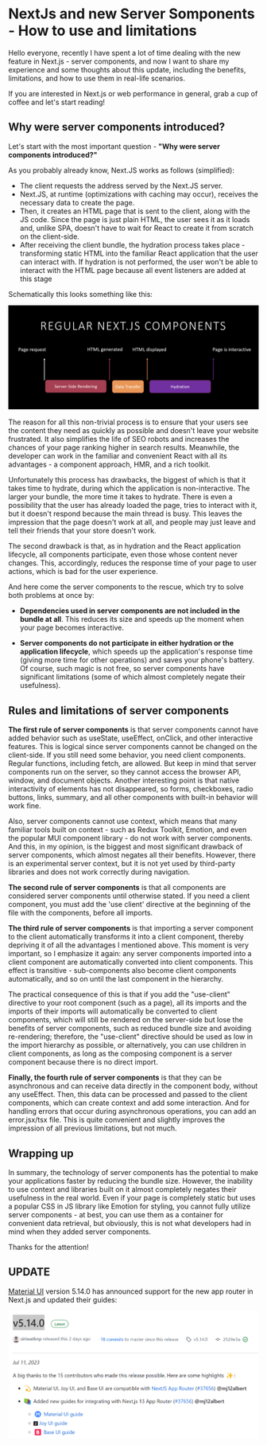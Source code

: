 # NextJs and new Server Somponents - How to use and limitations

Hello everyone, recently I have spent a lot of time dealing with the new feature in Next.js - server components, and now I want to share my experience and some thoughts about this update, including the benefits, limitations, and how to use them in real-life scenarios.

If you are interested in Next.js or web performance in general, grab a cup of coffee and let's start reading!

## Why were server components introduced?

Let's start with the most important question - **"Why were server components introduced?"**

As you probably already know, Next.JS works as follows (simplified):

- The client requests the address served by the Next.JS server.
- Next.JS, at runtime (optimizations with caching may occur), receives the necessary data to create the page.
- Then, it creates an HTML page that is sent to the client, along with the JS code. Since the page is just plain HTML, the user sees it as it loads and, unlike SPA, doesn't have to wait for React to create it from scratch on the client-side.
- After receiving the client bundle, the hydration process takes place - transforming static HTML into the familiar React application that the user can interact with. If hydration is not performed, the user won't be able to interact with the HTML page because all event listeners are added at this stage

Schematically this looks something like this:

![./default-schema.png](./default-schema.png)

The reason for all this non-trivial process is to ensure that your users see the content they need as quickly as possible and doesn't leave your website frustrated. It also simplifies the life of SEO robots and increases the chances of your page ranking higher in search results. Meanwhile, the developer can work in the familiar and convenient React with all its advantages - a component approach, HMR, and a rich toolkit.

Unfortunately this process has drawbacks, the biggest of which is that it takes time to hydrate, during which the application is non-interactive. The larger your bundle, the more time it takes to hydrate. There is even a possibility that the user has already loaded the page, tries to interact with it, but it doesn't respond because the main thread is busy. This leaves the impression that the page doesn't work at all, and people may just leave and tell their friends that your store doesn't work.

The second drawback is that, as in hydration and the React application lifecycle, all components participate, even those whose content never changes. This, accordingly, reduces the response time of your page to user actions, which is bad for the user experience.

And here come the server components to the rescue, which try to solve both problems at once by:

- **Dependencies used in server components are not included in the bundle at all**. This reduces its size and speeds up the moment when your page becomes interactive.

- **Server components do not participate in either hydration or the application lifecycle**, which speeds up the application's response time (giving more time for other operations) and saves your phone's battery.
  Of course, such magic is not free, so server components have significant limitations (some of which almost completely negate their usefulness).

## Rules and limitations of server components

**The first rule of server components** is that server components cannot have added behavior such as useState, useEffect, onClick, and other interactive features. This is logical since server components cannot be changed on the client-side. If you still need some behavior, you need client components. Regular functions, including fetch, are allowed. But keep in mind that server components run on the server, so they cannot access the browser API, window, and document objects. Another interesting point is that native interactivity of elements has not disappeared, so forms, checkboxes, radio buttons, links, summary, and all other components with built-in behavior will work fine.

Also, server components cannot use context, which means that many familiar tools built on context - such as Redux Toolkit, Emotion, and even the popular MUI component library - do not work with server components. And this, in my opinion, is the biggest and most significant drawback of server components, which almost negates all their benefits. However, there is an experimental server context, but it is not yet used by third-party libraries and does not work correctly during navigation.

**The second rule of server components** is that all components are considered server components until otherwise stated. If you need a client component, you must add the 'use client' directive at the beginning of the file with the components, before all imports.

**The third rule of server components** is that importing a server component to the client automatically transforms it into a client component, thereby depriving it of all the advantages I mentioned above. This moment is very important, so I emphasize it again: any server components imported into a client component are automatically converted into client components. This effect is transitive - sub-components also become client components automatically, and so on until the last component in the hierarchy.

The practical consequence of this is that if you add the "use-client" directive to your root component (such as a page), all its imports and the imports of their imports will automatically be converted to client components, which will still be rendered on the server-side but lose the benefits of server components, such as reduced bundle size and avoiding re-rendering; therefore, the "use-client" directive should be used as low in the import hierarchy as possible, or alternatively, you can use children in client components, as long as the composing component is a server component because there is no direct import.

**Finally, the fourth rule of server components** is that they can be asynchronous and can receive data directly in the component body, without any useEffect. Then, this data can be processed and passed to the client components, which can create context and add some interaction. And for handling errors that occur during asynchronous operations, you can add an error.jsx/tsx file. This is quite convenient and slightly improves the impression of all previous limitations, but not much.

## Wrapping up

In summary, the technology of server components has the potential to make your applications faster by reducing the bundle size. However, the inability to use context and libraries built on it almost completely negates their usefulness in the real world. Even if your page is completely static but uses a popular CSS in JS library like Emotion for styling, you cannot fully utilize server components - at best, you can use them as a container for convenient data retrieval, but obviously, this is not what developers had in mind when they added server components.

Thanks for the attention!

## UPDATE 

[Material UI](https://github.com/mui/material-ui/releases/tag/v5.14.0) version 5.14.0 has announced support for the new app router in Next.js and updated their guides:

![./mui.png](./mui.png)




